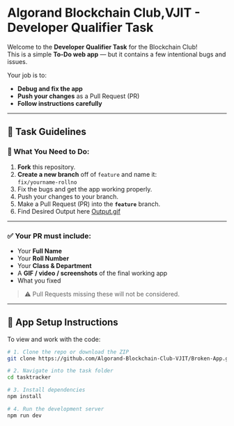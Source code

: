 # Algorand Blockchain Club,VJIT - Developer Qualifier Task

Welcome to the **Developer Qualifier Task** for the Blockchain Club!  
This is a simple **To-Do web app** — but it contains a few intentional bugs and issues.

Your job is to:
- **Debug and fix the app**
- **Push your changes** as a Pull Request (PR)
- **Follow instructions carefully**

---

## 📌 Task Guidelines

### 🧠 What You Need to Do:
1. **Fork** this repository.
2. **Create a new branch** off of `feature` and name it:  
   `fix/yourname-rollno`
3. Fix the bugs and get the app working properly.
4. Push your changes to your branch.
5. Make a Pull Request (PR) into the **`feature`** branch.
6. Find Desired Output here [Output.gif](https://github.com/Algorand-Blockchain-Club-VJIT/Broken-App/blob/main/output.gif)

---

### ✅ Your PR **must include**:
- Your **Full Name**
- Your **Roll Number**
- Your **Class & Department**
- A **GIF / video / screenshots** of the final working app
- What you fixed

> ⚠️ Pull Requests missing these will not be considered.

---

## 🧪 App Setup Instructions

To view and work with the code:

```bash
# 1. Clone the repo or download the ZIP
git clone https://github.com/Algorand-Blockchain-Club-VJIT/Broken-App.git

# 2. Navigate into the task folder
cd tasktracker

# 3. Install dependencies
npm install

# 4. Run the development server
npm run dev
